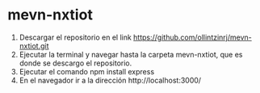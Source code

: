 # mevn-nxtiot
1. Descargar el repositorio en el link https://github.com/ollintzinrj/mevn-nxtiot.git
2. Ejecutar la terminal y navegar hasta la carpeta mevn-nxtiot, que es donde se descargo el repositorio.
3. Ejecutar el comando npm install express
4. En el navegador ir a la dirección http://localhost:3000/
